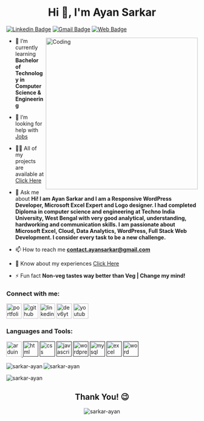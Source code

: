 <h1 align="center">Hi 👋, I'm Ayan Sarkar</h1>

[![Linkedin Badge](https://img.shields.io/badge/-iayansarkar-blue?style=flat-square&logo=Linkedin&logoColor=white&link=https://www.linkedin.com/in/iayansarkar/)](_https://www.linkedin.com/in/iayansarkar/)
[![Gmail Badge](https://img.shields.io/badge/-contact.ayansarkar@gmail.com-c14438?style=flat-square&logo=Gmail&logoColor=white&link=mailto:contact.ayansarkar@gmail.com)](mailto:contact.ayansarkar@gmail.com) 
[![Web Badge](https://img.shields.io/badge/-iayansarkar-blue?style=flat-square&logo=Linkedin&logoColor=white&link=https://ayansarkar.dev/)](_https://ayansarkar.dev/)

<img align="right" alt="Coding" width="400" src="https://cdn.dribbble.com/users/1162077/screenshots/3848914/programmer.gif">

<!-- - 🔭 I’m currently working on [My own projects](https://ayansarkar.in) -->

- 🌱 I’m currently learning **Bachelor of Technology in Computer Science & Engineering**

<!-- - 👯 I’m looking to collaborate on [Family](https://ayansarkar.in) -->

- 🤝 I’m looking for help with [Jobs](https://ayansarkar.in)

- 👨‍💻 All of my projects are available at [Click Here](https://ayansarkar.in/#projects)

<!-- - 📝 I regularly write articles on [https://ayansarkar.org/#blog](https://ayansarkar.in/#blog) -->

- 💬 Ask me about **Hi! I am Ayan Sarkar and I am a Responsive WordPress Developer, Microsoft Excel Expert and Logo designer. I had completed Diploma in computer science and engineering at Techno India University, West Bengal with very good analytical, understanding, hardworking and communication skills. I am passionate about Microsoft Excel, Cloud, Data Analytics, WordPress, Full Stack Web Development. I consider every task to be a new challenge.**

- 📫 How to reach me **contact.ayansarkar@gmail.com**

- 📄 Know about my experiences [Click Here](https://ayansarkar.in)

- ⚡ Fun fact **Non-veg tastes way better than Veg | Change my mind!**

<!-- ### Blogs posts -->
<!-- BLOG-POST-LIST:START -->
<!-- BLOG-POST-LIST:END -->


<h3 align="left">Connect with me:</h3>
<p align="left">
<a href="https://ayansarkar.org" target="_blank"><img align="center" src="https://user-images.githubusercontent.com/80643467/166913452-08fd4906-3fa4-46be-824b-ae865004863b.png" alt="portfolio" height="40" width="40" /></a> 
<a href="https://github.com/sarkar-ayan" target="_blank/"><img align="center" src="https://user-images.githubusercontent.com/80643467/166911433-350619c2-9e43-425d-a8eb-d4f5e398f250.png" alt="github" height="40" width="40" /></a> 
<a href="https://linkedin.com/in/sarkar-ayan" target="_blank"><img align="center" src="https://user-images.githubusercontent.com/80643467/166912454-a49d469a-ed55-4741-8a3b-9df6fe1724d0.png" alt="linkedin" height="40" width="40" /></a>
<a href="https://twitter.com" target="_blank"><img align="center" src="https://user-images.githubusercontent.com/80643467/166913483-bda2170d-ea64-47a5-a0cf-4d39474a8e7a.png" alt="dev6yt33fb" height="40" width="40" /></a> 
<a href="https://youtube" target="_blank"><img align="center" src="https://user-images.githubusercontent.com/80643467/166914712-d9fbf2fb-574e-4017-a94b-142bf34137f5.png" alt="youtube" height="40" width="40" /></a> 


<h3 align="left">Languages and Tools:</h3>
<p align="left"> 
<a href="https://www.arduino.cc/" target="_blank" rel="noreferrer"> <img src="https://cdn.worldvectorlogo.com/logos/arduino-1.svg" alt="arduino" width="40" height="40"/> </a>   
<a href="" target="_blank" rel="noreferrer"> <img src="https://user-images.githubusercontent.com/80643467/166917044-8a130c6c-64fc-4ee6-b07c-3947ea4d2e2d.png" alt="html" width="40" height="40"/></a>
<a href="" target="_blank" rel="noreferrer"> <img src="https://user-images.githubusercontent.com/80643467/166917442-aa1f2432-b23d-4583-b444-d0cedb419782.png" alt="css" width="40" height="40"/></a>
<a href="" target="_blank" rel="noreferrer"> <img src="https://user-images.githubusercontent.com/80643467/166918321-31257a22-eca0-4daa-8183-fcc3b0dd7a1e.png" alt="javascript" width="40" height="40"/></a>
<a href="" target="_blank" rel="noreferrer"> <img src="https://user-images.githubusercontent.com/80643467/166918304-9cedcaab-5338-4905-b5ad-3b1a5334dcf2.png" alt="wordpress" width="40" height="40"/></a>
<a href="" target="_blank" rel="noreferrer"> <img src="https://user-images.githubusercontent.com/80643467/166918886-88959c98-1c65-4929-ad0e-46f840c1878d.png" alt="mysql" width="40" height="40"/></a>
<a href="" target="_blank" rel="noreferrer"> <img src="https://user-images.githubusercontent.com/80643467/166918341-d78dc975-8c70-48e0-8ce7-32dd1c702047.png" alt="excel" width="40" height="40"/></a>
<a href="" target="_blank" rel="noreferrer"> <img src="https://user-images.githubusercontent.com/80643467/166918355-f17d46d2-8548-4f80-bd4a-1b8ef1469838.png" alt="word" width="40" height="40"/></a>
</p>


<p><img align="left" src="https://github-readme-stats.vercel.app/api?username=sarkar-ayan&show_icons=true&locale=en" alt="sarkar-ayan" /></p> <p><img align="center" src="https://github-readme-streak-stats.herokuapp.com/?user=sarkar-ayan&" alt="sarkar-ayan" /></p> 

<a><img align="center" src="https://github-readme-stats.vercel.app/api/top-langs?username=sarkar-ayan&show_icons=true&locale=en&layout=compact" alt="sarkar-ayan"/></a>

<h2 align="center">Thank You! 😉</h2>

<p align="center"> <img src="https://komarev.com/ghpvc/?username=sarkar-ayan&label=Profile%20views&color=0e75b6&style=flat" alt="sarkar-ayan" /> </p>
